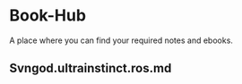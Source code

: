 # Book-Hub
A place where you can find your required notes and ebooks.
## Svngod.ultrainstinct.ros.md
